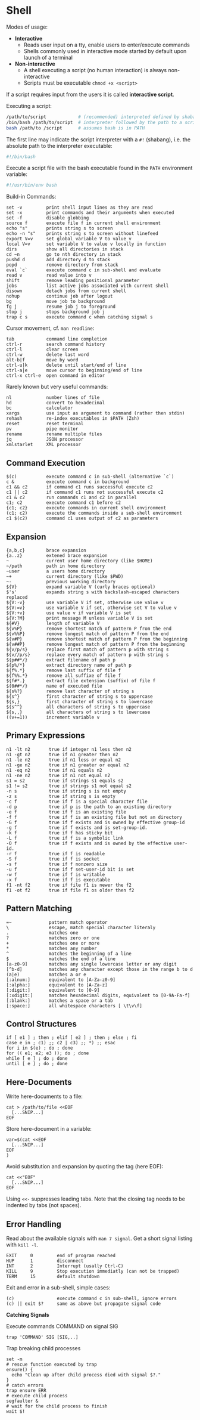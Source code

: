 # Shell

Modes of usage:

* **Interactive**
  - Reads user input on a tty, enable users to enter/execute commands
  - Shells commonly used in interactive mode started by default upon launch of a terminal
* **Non-interactive**
  - A shell executing a script (no human interaction) is always non-interactive
  - Scripts must be executable `chmod +x <script>`

If a script requires input from the users it is called **interactive script**.

Executing a script:

```bash
/path/to/script            # (recommended) interpreted defined by shabang line
/bin/bash /path/to/script  # interpreter followed by the path to a script
bash /path/to /script      # assumes bash is in PATH
```

The first line may indicate the script interpreter with a 
`#!` (shabang), i.e. the absolute path to the interpreter
executable:

```bash
#!/bin/bash
```

Execute a script file with the bash executable found in 
the `PATH` environment variable:

```bash
#!/usr/bin/env bash
```


Build-in Commands: 

    set -v         print shell input lines as they are read
    set -x         print commands and their arguments when executed
    set -f         disable globbing
    source f       execute file f in current shell environment
    echo "s"       prints string s to screen
    echo -n "s"    prints string s to screen without linefeed
    export V=v     set global variable V to value v
    local V=v      set variable V to value v locally in function         
    dirs           show all directories in stack
    cd ~n          go to nth directory in stack
    pushd d        add directory d to stack
    popd           remove directory from stack
    eval `c`       execute command c in sub-shell and evaluate
    read v         read value into v
    shift          remove leading positional parameter
    jobs           list active jobs associated with current shell
    disown         detach jobs from current shell
    nohup          continue job after logout
    bg             move job to background 
    fg j           resume job j to foreground
    stop j         stops background job j
    trap c s       execute command c when catching signal s

Cursor movement, cf. `man readline`:

    tab            command line completion
    ctrl-r         search command history
    ctrl-l         clear screen
    ctrl-w         delete last word
    alt-b|f        move by word
    ctrl-u|k       delete until start/end of line
    ctrl-a|e       move cursor to beginning/end of line         
    ctrl-x ctrl-e  open command in editor

Rarely known but very useful commands:

    nl             number lines of file
    hd             convert to hexadecimal
    bc             calculator
    xargs          use input as argument to command (rather then stdin)
    rehash         re-index executables in $PATH (Zsh)
    reset          reset terminal
    pv             pipe monitor
    rename         rename multiple files
    jq             JSON processor
    xmlstarlet     XML processor

## Command Execution

    $(c)           execute command c in sub-shell (alternative `c`)
    c &            execute command c in background
    c1 && c2       if command c1 runs successful execute c2
    c1 || c2       if command c1 runs not successful execute c2
    c1 & c2        run commands c1 and c2 in parallel
    c1; c2         execute command c1 before c2
    {c1; c2}       execute commands in current shell environment
    (c1; c2)       execute the commands inside a sub-shell environment
    c1 $(c2)       command c1 uses output of c2 as parameters

## Expansion

    {a,b,c}        brace expansion
    {a..z}         extened brace expansion 
    ~              current user home directory (like $HOME)
    ~/path         path in home directory 
    ~user          a users home directory
    ~+             current directory (like $PWD)
    ~-             previous working directory 
    ${V}           expand variable V (curly braces optional)
    $'s'           expands string s with backslash-escaped characters replaced
    ${V:-v}        use variable V if set, otherwise use value v
    ${V:=v}        use variable V if set, otherwise set V to value v
    ${V:+v}        use value v if variable V is set
    ${V:?M}        print message M unless variable V is set
    ${#V}          length of variable V
    ${v%P}         remove shortest match of pattern P from the end  
    ${v%%P}        remove longest match of pattern P from the end
    ${v#P}         remove shortest match of pattern P from the beginning
    ${v##P}        remove longest match of pattern P from the beginning
    ${v/p/s}       replace first match of pattern p with string s
    ${v//p/s}      replace every match of pattern p with string s 
    ${p##*/}       extract filename of path p
    ${p%/*}        extract directory name of path p
    ${f%.*}        remove last suffix of file f
    ${f%%.*}       remove all suffixe of file f
    ${f#*.}        extract file extension (suffix) of file f
    ${0##*/}       name of executed file
    ${s%?}         remove last character of string s
    ${s^}          first character of string s to uppercase
    ${s,}          first character of string s to lowercase
    ${s^^}         all characters of string s to uppercase
    ${s,,}         all characters of string s to lowercase
    ((v+=1))       increment variable v

## Primary Expressions

    n1 -lt n2       true if integer n1 less then n2
    n1 -gt n2       true if n1 greater then n2
    n1 -le n2       true if n1 less or equal n2
    n1 -ge n2       true if n1 greater or equal n2
    n1 -eq n2       true if n1 equals n2
    n1 -ne n2       true if n1 not equal n2
    s1 = s2         true if strings s1 equals s2 
    s1 != s2        true if strings s1 not equal s2
    -n s            true if string s is not empty
    -z s            true if string s is empty
    -c f            true if f is a special character file
    -d p            true if p is the path to an existing directory
    -e f            true if f is an existing file
    -f f            true if f is an existing file but not an directory
    -G f            true if f exists and is owned by effective group-id
    -g f            true if f exists and is set-group-id.
    -k f            true if f has sticky bit
    -L f            true if f is a symbolic link
    -O f            true if f exists and is owned by the effective user-id.
    -r f            true if f is readable
    -S f            true if f is socket
    -s f            true if f nonzero size
    -u f            true if f set-user-id bit is set
    -w f            true if f is writable
    -x f            true if f is executable
    f1 -nt f2       true if file f1 is newer the f2
    f1 -ot f2       true if file f1 os older then f2

## Pattern Matching

    =~              pattern match operator
    \               escape, match special character literaly
    .               matches one 
    ?               matches zero or one 
    +               matches one or more 
    *               matches any number 
    ^               matches the beginning of a line
    $               matches the end of a line
    [a-z0-9]        matches any single lowercase letter or any digit
    [^b-d]          matches any character except those in the range b to d
    (a|e)           matches a or e
    [:alnum:]       equivalent to [A-Za-z0-9]
    [:alpha:]       equivalent to [A-Za-z]
    [:digit:]       equivalent to [0-9]
    [:xdigit:]      matches hexadecimal digits, equivalent to [0-9A-Fa-f]
    [:blank:]       matches a space or a tab
    [:space:]       all whitespace characters [ \t\v\f]

## Control Structures

    if [ e1 ] ; then ; elif [ e2 ] ; then ; else ; fi
    case e in ; c1) ;; c2 | c3) ;; *) ;; esac 
    for i in $(e) ; do ; done
    for (( e1; e2; e3 )); do ; done 
    while [ e ] ; do ; done
    until [ e ] ; do ; done

## Here-Documents

Write here-documents to a file:

    cat > /path/to/file <<EOF
      [...SNIP...]
    EOF

Store here-document in a variable:

    var=$(cat <<EOF
      [...SNIP...]
    EOF
    )

Avoid substitution and expansion by quoting the tag (here EOF):

    cat <<"EOF"
      [...SNIP...]
    EOF

Using `<<-` suppresses leading tabs. Note that the closing tag
needs to be indented by tabs (not spaces).

## Error Handling

Read about the available signals with `man 7 signal`. Get a short 
signal listing with `kill -l`. 

    EXIT     0         end of program reached
    HUP      1         disconnect 
    INT      2         Interrupt (usally Ctrl-C)
    KILL     9         Stop execution immediatly (can not be trapped)
    TERM     15        default shutdown

Exit and error in a sub-shell, simple cases:

    (c)                execute command c in sub-shell, ignore errors
    (c) || exit $?     same as above but propagate signal code

**Catching Signals**

Execute commands COMMAND on signal SIG

    trap 'COMMAND' SIG [SIG,..]

Trap breaking child processes

    set -m
    # rescue function executed by trap
    ensure() {
      echo "Clean up after child process died with signal $?."
    }
    # catch errors
    trap ensure ERR
    # execute child process
    segfaulter &    
    # wait for the child process to finish
    wait $!

